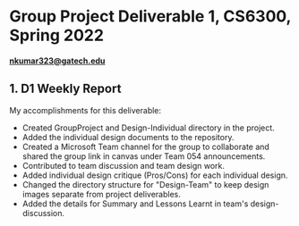 # Group Project Deliverable 1, CS6300, Spring 2022
#### nkumar323@gatech.edu


## 1. D1 Weekly Report

My accomplishments for this deliverable:
 * Created GroupProject and Design-Individual directory in the project.
 *  Added the individual design documents to the repository.
 *  Created a Microsoft Team channel for the group to collaborate and shared the group link in canvas under Team 054 announcements.
 *  Contributed to team discussion and team design work.
 *  Added individual design critique (Pros/Cons) for each individual design.
 *  Changed the directory structure for "Design-Team" to keep design images separate from project deliverables.
 *  Added the details for Summary and Lessons Learnt in team's design-discussion.
